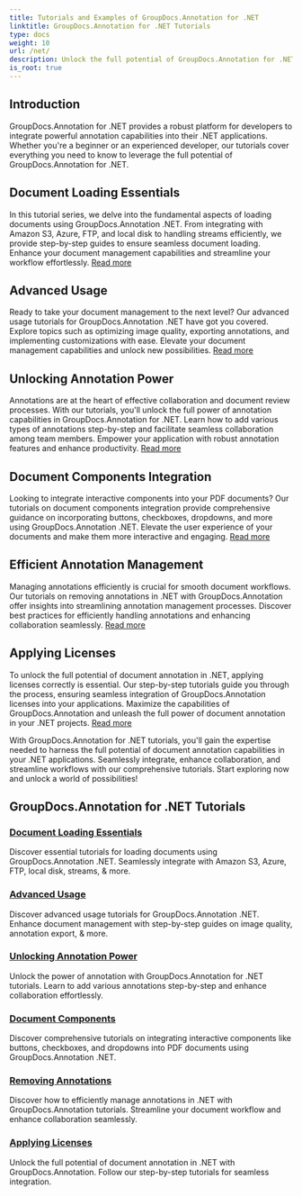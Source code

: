 ```yaml
---
title: Tutorials and Examples of GroupDocs.Annotation for .NET 
linktitle: GroupDocs.Annotation for .NET Tutorials
type: docs
weight: 10
url: /net/
description: Unlock the full potential of GroupDocs.Annotation for .NET with our tutorials. Seamlessly integrate, enhance collaboration, and streamline workflows.
is_root: true
---
```

## Introduction

GroupDocs.Annotation for .NET provides a robust platform for developers to integrate powerful annotation capabilities into their .NET applications. Whether you're a beginner or an experienced developer, our tutorials cover everything you need to know to leverage the full potential of GroupDocs.Annotation for .NET.

## Document Loading Essentials
In this tutorial series, we delve into the fundamental aspects of loading documents using GroupDocs.Annotation .NET. From integrating with Amazon S3, Azure, FTP, and local disk to handling streams efficiently, we provide step-by-step guides to ensure seamless document loading. Enhance your document management capabilities and streamline your workflow effortlessly. [Read more](./document-loading-essentials/)

## Advanced Usage
Ready to take your document management to the next level? Our advanced usage tutorials for GroupDocs.Annotation .NET have got you covered. Explore topics such as optimizing image quality, exporting annotations, and implementing customizations with ease. Elevate your document management capabilities and unlock new possibilities. [Read more](./advanced-usage/)

## Unlocking Annotation Power
Annotations are at the heart of effective collaboration and document review processes. With our tutorials, you'll unlock the full power of annotation capabilities in GroupDocs.Annotation for .NET. Learn how to add various types of annotations step-by-step and facilitate seamless collaboration among team members. Empower your application with robust annotation features and enhance productivity. [Read more](./unlocking-annotation-power/)

## Document Components Integration
Looking to integrate interactive components into your PDF documents? Our tutorials on document components integration provide comprehensive guidance on incorporating buttons, checkboxes, dropdowns, and more using GroupDocs.Annotation .NET. Elevate the user experience of your documents and make them more interactive and engaging. [Read more](./document-components/)

## Efficient Annotation Management
Managing annotations efficiently is crucial for smooth document workflows. Our tutorials on removing annotations in .NET with GroupDocs.Annotation offer insights into streamlining annotation management processes. Discover best practices for efficiently handling annotations and enhancing collaboration seamlessly. [Read more](./removing-annotations/)

## Applying Licenses
To unlock the full potential of document annotation in .NET, applying licenses correctly is essential. Our step-by-step tutorials guide you through the process, ensuring seamless integration of GroupDocs.Annotation licenses into your applications. Maximize the capabilities of GroupDocs.Annotation and unleash the full power of document annotation in your .NET projects. [Read more](./applying-licenses/)

With GroupDocs.Annotation for .NET tutorials, you'll gain the expertise needed to harness the full potential of document annotation capabilities in your .NET applications. Seamlessly integrate, enhance collaboration, and streamline workflows with our comprehensive tutorials. Start exploring now and unlock a world of possibilities!
## GroupDocs.Annotation for .NET Tutorials
### [Document Loading Essentials](./document-loading-essentials/)
Discover essential tutorials for loading documents using GroupDocs.Annotation .NET. Seamlessly integrate with Amazon S3, Azure, FTP, local disk, streams, & more.
### [Advanced Usage](./advanced-usage/)
Discover advanced usage tutorials for GroupDocs.Annotation .NET. Enhance document management with step-by-step guides on image quality, annotation export, & more.
### [Unlocking Annotation Power](./unlocking-annotation-power/)
Unlock the power of annotation with GroupDocs.Annotation for .NET tutorials. Learn to add various annotations step-by-step and enhance collaboration effortlessly.
### [Document Components](./document-components/)
Discover comprehensive tutorials on integrating interactive components like buttons, checkboxes, and dropdowns into PDF documents using GroupDocs.Annotation .NET.
### [Removing Annotations](./removing-annotations/)
Discover how to efficiently manage annotations in .NET with GroupDocs.Annotation tutorials. Streamline your document workflow and enhance collaboration seamlessly.
### [Applying Licenses](./applying-licenses/)
Unlock the full potential of document annotation in .NET with GroupDocs.Annotation. Follow our step-by-step tutorials for seamless integration.